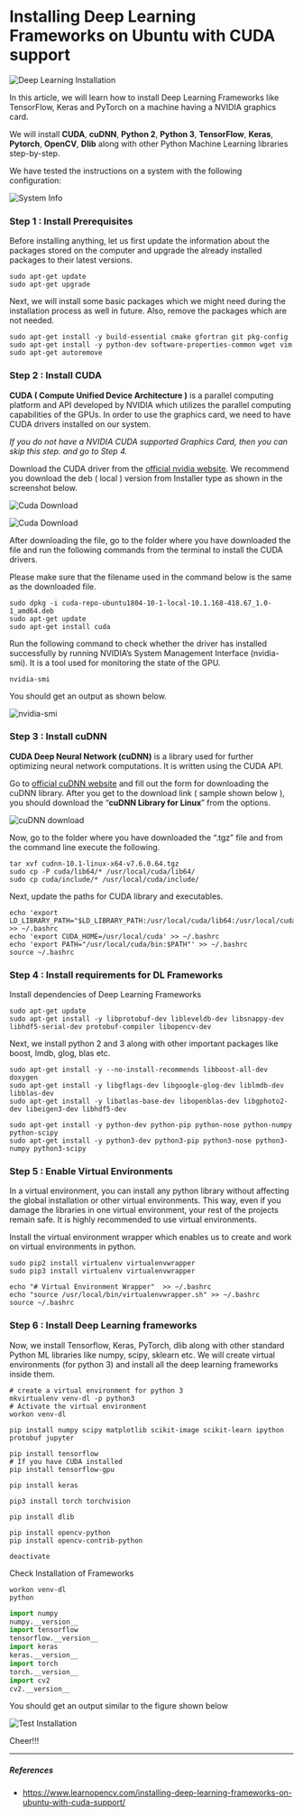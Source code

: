 # Installing Deep Learning Frameworks on Ubuntu with CUDA support

![Deep Learning Installation](https://github.com/shin7/Notes/blob/master/Installing_Deep_Learning_Frameworks_with_CUDA_support/image/deep_learning_installation.png)

In this article, we will learn how to install Deep Learning Frameworks like TensorFlow, Keras and PyTorch on a machine having a NVIDIA graphics card.

We will install **CUDA**, **cuDNN**, **Python 2**, **Python 3**, **TensorFlow**, **Keras**, **Pytorch**, **OpenCV**, **Dlib** along with other Python Machine Learning libraries step-by-step.

We have tested the instructions on a system with the following configuration:

![System Info](https://github.com/shin7/Notes/blob/master/Installing_Deep_Learning_Frameworks_with_CUDA_support/image/system_info.png)

### Step 1 : Install Prerequisites

Before installing anything, let us first update the information about the packages stored on the computer and upgrade the already installed packages to their latest versions.

```editorconfig
sudo apt-get update
sudo apt-get upgrade
```

Next, we will install some basic packages which we might need during the installation process as well in future. Also, remove the packages which are not needed.

```editorconfig
sudo apt-get install -y build-essential cmake gfortran git pkg-config
sudo apt-get install -y python-dev software-properties-common wget vim
sudo apt-get autoremove
```

### Step 2 : Install CUDA

**CUDA ( Compute Unified Device Architecture )** is a parallel computing platform and API developed by NVIDIA which utilizes the parallel computing capabilities of the GPUs. In order to use the graphics card, we need to have CUDA drivers installed on our system.

*If you do not have a NVIDIA CUDA supported Graphics Card, then you can skip this step. and go to Step 4.*

Download the CUDA driver from the [official nvidia website](https://developer.nvidia.com/cuda-downloads). We recommend you download the deb ( local ) version from Installer type as shown in the screenshot below.

![Cuda Download](https://github.com/shin7/Notes/blob/master/Installing_Deep_Learning_Frameworks_with_CUDA_support/image/cuda_download_01.png)

![Cuda Download](https://github.com/shin7/Notes/blob/master/Installing_Deep_Learning_Frameworks_with_CUDA_support/image/cuda_download_02.png)

After downloading the file, go to the folder where you have downloaded the file and run the following commands from the terminal to install the CUDA drivers.

Please make sure that the filename used in the command below is the same as the downloaded file.

```editorconfig
sudo dpkg -i cuda-repo-ubuntu1804-10-1-local-10.1.168-418.67_1.0-1_amd64.deb
sudo apt-get update
sudo apt-get install cuda
```

Run the following command to check whether the driver has installed successfully by running NVIDIA’s System Management Interface (nvidia-smi). It is a tool used for monitoring the state of the GPU.

```editorconfig
nvidia-smi
```

You should get an output as shown below.

![nvidia-smi](https://github.com/shin7/Notes/blob/master/Installing_Deep_Learning_Frameworks_with_CUDA_support/image/nvidia_smi.png)

### Step 3 : Install cuDNN

**CUDA Deep Neural Network (cuDNN)** is a library used for further optimizing neural network computations. It is written using the CUDA API.

Go to [official cuDNN website](https://developer.nvidia.com/rdp/form/cudnn-download-survey) and fill out the form for downloading the cuDNN library. After you get to the download link ( sample shown below ), you should download the “**cuDNN Library for Linux**” from the options.

![cuDNN download](https://github.com/shin7/Notes/blob/master/Installing_Deep_Learning_Frameworks_with_CUDA_support/image/cudnn_download.png)

Now, go to the folder where you have downloaded the “.tgz” file and from the command line execute the following.

```editorconfig
tar xvf cudnn-10.1-linux-x64-v7.6.0.64.tgz
sudo cp -P cuda/lib64/* /usr/local/cuda/lib64/
sudo cp cuda/include/* /usr/local/cuda/include/
```

Next, update the paths for CUDA library and executables.

```editorconfig
echo 'export LD_LIBRARY_PATH="$LD_LIBRARY_PATH:/usr/local/cuda/lib64:/usr/local/cuda/extras/CUPTI/lib64"' >> ~/.bashrc
echo 'export CUDA_HOME=/usr/local/cuda' >> ~/.bashrc
echo 'export PATH="/usr/local/cuda/bin:$PATH"' >> ~/.bashrc
source ~/.bashrc
```

### Step 4 : Install requirements for DL Frameworks

Install dependencies of Deep Learning Frameworks

```editorconfig
sudo apt-get update
sudo apt-get install -y libprotobuf-dev libleveldb-dev libsnappy-dev libhdf5-serial-dev protobuf-compiler libopencv-dev
```

Next, we install python 2 and 3 along with other important packages like boost, lmdb, glog, blas etc.

```editorconfig
sudo apt-get install -y --no-install-recommends libboost-all-dev doxygen
sudo apt-get install -y libgflags-dev libgoogle-glog-dev liblmdb-dev libblas-dev
sudo apt-get install -y libatlas-base-dev libopenblas-dev libgphoto2-dev libeigen3-dev libhdf5-dev

sudo apt-get install -y python-dev python-pip python-nose python-numpy python-scipy
sudo apt-get install -y python3-dev python3-pip python3-nose python3-numpy python3-scipy
```

### Step 5 : Enable Virtual Environments

In a virtual environment, you can install any python library without affecting the global installation or other virtual environments. This way, even if you damage the libraries in one virtual environment, your rest of the projects remain safe. It is highly recommended to use virtual environments.

Install the virtual environment wrapper which enables us to create and work on virtual environments in python.

```editorconfig
sudo pip2 install virtualenv virtualenvwrapper
sudo pip3 install virtualenv virtualenvwrapper

echo "# Virtual Environment Wrapper"  >> ~/.bashrc
echo "source /usr/local/bin/virtualenvwrapper.sh" >> ~/.bashrc
source ~/.bashrc
```

### Step 6 : Install Deep Learning frameworks

Now, we install Tensorflow, Keras, PyTorch, dlib along with other standard Python ML libraries like numpy, scipy, sklearn etc.
We will create virtual environments (for python 3) and install all the deep learning frameworks inside them.

```editorconfig
# create a virtual environment for python 3
mkvirtualenv venv-dl -p python3
# Activate the virtual environment
workon venv-dl

pip install numpy scipy matplotlib scikit-image scikit-learn ipython protobuf jupyter

pip install tensorflow
# If you have CUDA installed
pip install tensorflow-gpu

pip install keras

pip3 install torch torchvision

pip install dlib

pip install opencv-python
pip install opencv-contrib-python

deactivate
```

Check Installation of Frameworks

```editorconfig
workon venv-dl
python
```

```python
import numpy
numpy.__version__
import tensorflow
tensorflow.__version__
import keras
keras.__version__
import torch
torch.__version__
import cv2
cv2.__version__
```

You should get an output similar to the figure shown below

![Test Installation](https://github.com/shin7/Notes/blob/master/Installing_Deep_Learning_Frameworks_with_CUDA_support/image/test_installation.png)

Cheer!!!

***

##### References

- https://www.learnopencv.com/installing-deep-learning-frameworks-on-ubuntu-with-cuda-support/